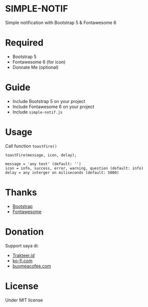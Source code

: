 # SIMPLE-NOTIF
Simple notification with Bootstrap 5 & Fontawesome 6

# Required
- Bootstrap 5
- Fontawesome 6 (for icon)
- Donnate Me (optional)

# Guide
- Include Bootstrap 5 on your project
- Include Fontawesome 6 on your project
- Include `simple-notif.js`

# Usage
Call function `toastFire()`
```
toastFire(message, icon, delay);

message = 'any text' (default: '')
icon = info, success, error, warning, question (default: info)
delay = any interger on miliseconds (default: 5000)
```

# Thanks
- [Bootstrap](https://getbootstrap.com)
- [Fontawesome](https://fontawesome.com)

# Donation
Support saya di:
* [Trakteer.id](https://trakteer.id/mesaidlg/tip)
* [ko-fi.com](https://ko-fi.com/mesaidlg)
* [buymeacofee.com](https://buymeacoffee.com/mesaidlg)

# License
Under MIT license
